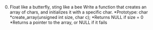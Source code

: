 0. Float like a butterfly, sting like a bee
Write a function that creates an array of chars, and initializes it with a specific char.
*Prototype: char *create_array(unsigned int size, char c);
*Returns NULL if size = 0
*Returns a pointer to the array, or NULL if it fails
